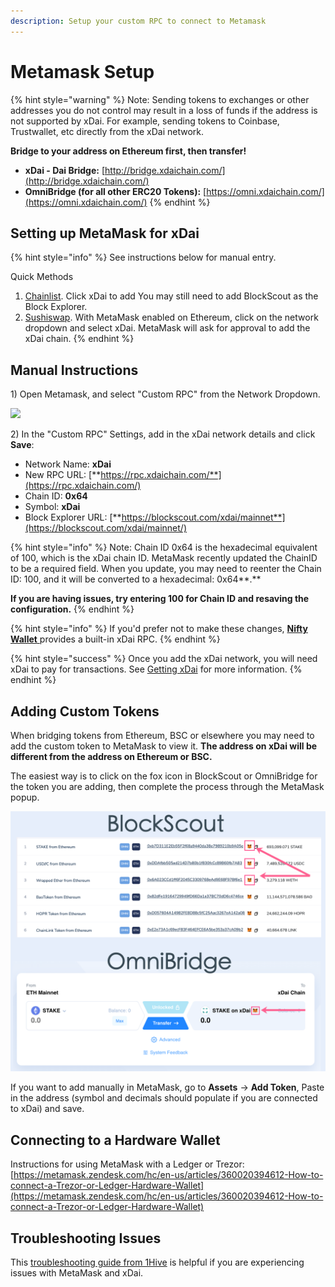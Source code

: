 ```yaml
---
description: Setup your custom RPC to connect to Metamask
---
```


# Metamask Setup

{% hint style="warning" %}
Note: Sending tokens to exchanges or other addresses you do not control may result in a loss of funds if the address is not supported by xDai. For example, sending tokens to Coinbase, Trustwallet, etc directly from the xDai network. 

**Bridge to your address on Ethereum first, then transfer!**

* **xDai - Dai Bridge:** [http://bridge.xdaichain.com/](http://bridge.xdaichain.com/)
* **OmniBridge \(for all other ERC20 Tokens\):** [https://omni.xdaichain.com/](https://omni.xdaichain.com/)
{% endhint %}

## Setting up MetaMask for xDai

{% hint style="info" %}
See instructions below for manual entry.

Quick Methods

1. [Chainlist](https://chainlist.org/). Click xDai to add You may still need to add BlockScout as the Block Explorer.
2. [Sushiswap](https://app.sushi.com/swap). With MetaMask enabled on Ethereum, click on the network dropdown and select xDai. MetaMask will ask for approval to add the xDai chain.
{% endhint %}

## Manual Instructions

1\) Open Metamask, and select "Custom RPC" from the Network Dropdown.

![](../../../.gitbook/assets/custom-rpc.png)

2\) In the "Custom RPC" Settings, add in the xDai network details and click **Save**:

* Network Name: **xDai**
* New RPC URL: [**https://rpc.xdaichain.com/**](https://rpc.xdaichain.com/)
* Chain ID: **0x64**
* Symbol: **xDai**
* Block Explorer URL: [**https://blockscout.com/xdai/mainnet**](https://blockscout.com/xdai/mainnet/)

{% hint style="info" %}
Note: Chain ID 0x64 is the hexadecimal equivalent of 100, which is the xDai chain ID. MetaMask recently updated the ChainID to be a required field. When you update, you may need to reenter the Chain ID: 100, and it will be converted to a hexadecimal: 0x64**.**

**If you are having issues, try entering 100 for Chain ID and resaving the configuration.**
{% endhint %}

{% hint style="info" %}
If you'd prefer not to make these changes, [**Nifty Wallet** ](https://chrome.google.com/webstore/detail/nifty-wallet/jbdaocneiiinmjbjlgalhcelgbejmnid)provides a built-in xDai RPC.
{% endhint %}

{% hint style="success" %}
Once you add the xDai network, you will need xDai to pay for transactions. See [Getting xDai](../../get-xdai-tokens/) for more information.
{% endhint %}

## Adding Custom Tokens

When bridging tokens from Ethereum, BSC or elsewhere you may need to add the custom token to MetaMask to view it. **The address on xDai will be different from the address on Ethereum or BSC.**

The easiest way is to click on the fox icon in BlockScout or OmniBridge for the token you are adding, then complete the process through the MetaMask popup.

![](../../../.gitbook/assets/foxes%20%282%29%20%282%29%20%282%29%20%282%29%20%282%29%20%282%29.png)

If you want to add manually in MetaMask, go to **Assets** -&gt; **Add Token**, Paste in the address \(symbol and decimals should populate if you are connected to xDai\) and save.

## Connecting to a Hardware Wallet

Instructions for using MetaMask with a Ledger or Trezor: [https://metamask.zendesk.com/hc/en-us/articles/360020394612-How-to-connect-a-Trezor-or-Ledger-Hardware-Wallet](https://metamask.zendesk.com/hc/en-us/articles/360020394612-How-to-connect-a-Trezor-or-Ledger-Hardware-Wallet)

## Troubleshooting Issues

This [troubleshooting guide from 1Hive](https://forum.1hive.org/t/troubleshooting-problems-on-metamask/215) is helpful if you are experiencing issues with MetaMask and xDai.

